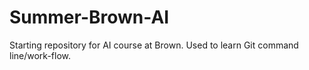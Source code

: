 # Summer-Brown-AI
Starting repository for AI course at Brown. Used to learn Git command line/work-flow.